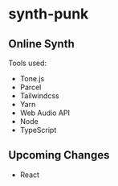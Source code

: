 # synth-punk
## Online Synth

Tools used:
- Tone.js
- Parcel
- Tailwindcss
- Yarn
- Web Audio API
- Node
- TypeScript

## Upcoming Changes
- React
